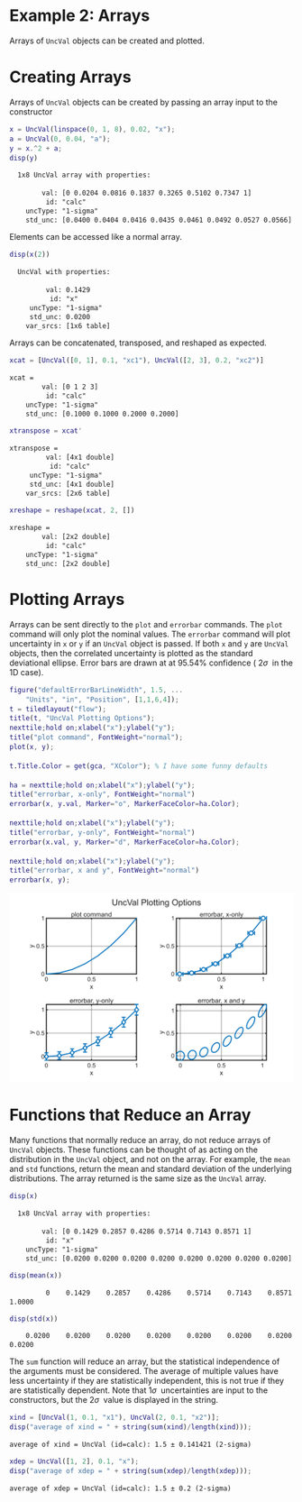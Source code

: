 
# Example 2: Arrays

Arrays of `UncVal` objects can be created and plotted.

# Creating Arrays

Arrays of `UncVal` objects can be created by passing an array input to the constructor

```matlab
x = UncVal(linspace(0, 1, 8), 0.02, "x");
a = UncVal(0, 0.04, "a");
y = x.^2 + a;
disp(y)
```

```matlabTextOutput
  1x8 UncVal array with properties:

        val: [0 0.0204 0.0816 0.1837 0.3265 0.5102 0.7347 1]
         id: "calc"
    uncType: "1-sigma"
    std_unc: [0.0400 0.0404 0.0416 0.0435 0.0461 0.0492 0.0527 0.0566]
```

Elements can be accessed like a normal array.

```matlab
disp(x(2))
```

```matlabTextOutput
  UncVal with properties:

         val: 0.1429
          id: "x"
     uncType: "1-sigma"
     std_unc: 0.0200
    var_srcs: [1x6 table]
```

Arrays can be concatenated, transposed, and reshaped as expected.

```matlab
xcat = [UncVal([0, 1], 0.1, "xc1"), UncVal([2, 3], 0.2, "xc2")]
```

```matlabTextOutput
xcat = 
        val: [0 1 2 3]
         id: "calc"
    uncType: "1-sigma"
    std_unc: [0.1000 0.1000 0.2000 0.2000]

```

```matlab
xtranspose = xcat'
```

```matlabTextOutput
xtranspose = 
         val: [4x1 double]
          id: "calc"
     uncType: "1-sigma"
     std_unc: [4x1 double]
    var_srcs: [2x6 table]

```

```matlab
xreshape = reshape(xcat, 2, [])
```

```matlabTextOutput
xreshape = 
        val: [2x2 double]
         id: "calc"
    uncType: "1-sigma"
    std_unc: [2x2 double]

```
# Plotting Arrays

Arrays can be sent directly to the `plot` and `errorbar` commands.  The `plot` command will only plot the nominal values.  The `errorbar` command will plot uncertainty in `x` or `y` if an `UncVal` object is passed.  If both `x` and `y` are `UncVal` objects, then the correlated uncertainty is plotted as the standard deviational ellipse.  Error bars are drawn at at 95.54% confidence ( $2\sigma \;$ in the 1D case).

```matlab
figure("defaultErrorBarLineWidth", 1.5, ...
    "Units", "in", "Position", [1,1,6,4]);
t = tiledlayout("flow");
title(t, "UncVal Plotting Options");
nexttile;hold on;xlabel("x");ylabel("y");
title("plot command", FontWeight="normal");
plot(x, y);

t.Title.Color = get(gca, "XColor"); % I have some funny defaults

ha = nexttile;hold on;xlabel("x");ylabel("y");
title("errorbar, x-only", FontWeight="normal")
errorbar(x, y.val, Marker="o", MarkerFaceColor=ha.Color);

nexttile;hold on;xlabel("x");ylabel("y");
title("errorbar, y-only", FontWeight="normal")
errorbar(x.val, y, Marker="d", MarkerFaceColor=ha.Color);

nexttile;hold on;xlabel("x");ylabel("y");
title("errorbar, x and y", FontWeight="normal")
errorbar(x, y);
```

<picture>
  <source media="(prefers-color-scheme: dark)" srcset="example2_arrays_media/dark/figure_0.png">
   <source media="(prefers-color-scheme: light)" srcset="example2_arrays_media/light/figure_0.png">
   <img alt="figure_0.png" src="example2_arrays_media/light/figure_0.png">
</picture>

# Functions that Reduce an Array

Many functions that normally reduce an array, do not reduce arrays of `UncVal` objects.  These functions can be thought of as acting on the distribution in the `UncVal` object, and not on the array.  For example, the `mean` and `std` functions, return the mean and standard deviation of the underlying distributions.  The array returned is the same size as the `UncVal` array.

```matlab
disp(x)
```

```matlabTextOutput
  1x8 UncVal array with properties:

        val: [0 0.1429 0.2857 0.4286 0.5714 0.7143 0.8571 1]
         id: "x"
    uncType: "1-sigma"
    std_unc: [0.0200 0.0200 0.0200 0.0200 0.0200 0.0200 0.0200 0.0200]
```

```matlab
disp(mean(x))
```

```matlabTextOutput
         0    0.1429    0.2857    0.4286    0.5714    0.7143    0.8571    1.0000
```

```matlab
disp(std(x))
```

```matlabTextOutput
    0.0200    0.0200    0.0200    0.0200    0.0200    0.0200    0.0200    0.0200
```

The `sum` function will reduce an array, but the statistical independence of the arguments must be considered.  The average of multiple values have less uncertainty if they are statistically independent, this is not true if they are statistically dependent.  Note that $1\sigma \;$ uncertainties are input to the constructors, but the $2\sigma \;$ value is displayed in the string.

```matlab
xind = [UncVal(1, 0.1, "x1"), UncVal(2, 0.1, "x2")];
disp("average of xind = " + string(sum(xind)/length(xind)));
```

```matlabTextOutput
average of xind = UncVal (id=calc): 1.5 ± 0.141421 (2-sigma)
```

```matlab
xdep = UncVal([1, 2], 0.1, "x");
disp("average of xdep = " + string(sum(xdep)/length(xdep)));
```

```matlabTextOutput
average of xdep = UncVal (id=calc): 1.5 ± 0.2 (2-sigma)
```
